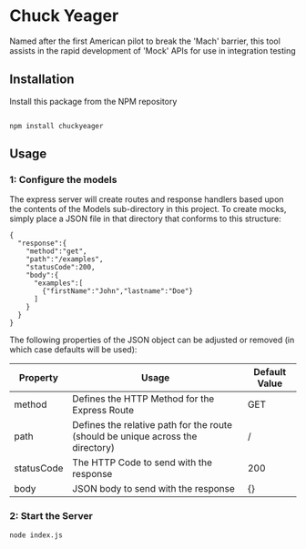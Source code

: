 # Chuck Yeager
Named after the first American pilot to break the 'Mach' barrier, this tool assists in the rapid development of 'Mock' APIs for use in integration testing

## Installation

Install this package from the NPM repository

```

npm install chuckyeager

```

## Usage

### 1: Configure the models
The express server will create routes and response handlers based upon the contents of the Models sub-directory in this project. To create mocks, simply place a JSON file in that directory that conforms to this structure:

```
{
  "response":{
    "method":"get",
    "path":"/examples",
    "statusCode":200,
    "body":{
      "examples":[
        {"firstName":"John","lastname":"Doe"}
      ]
    }
  }
}

```

The following properties of the JSON object can be adjusted or removed (in which case defaults will be used):

|**Property**|**Usage**|**Default Value**|
|---|---|---|
|method|Defines the HTTP Method for the Express Route|GET|
|path|Defines the relative path for the route (should be unique across the directory)|/|
|statusCode|The HTTP Code to send with the response|200|
|body|JSON body to send with the response|{}|

### 2: Start the Server

```
node index.js
```
